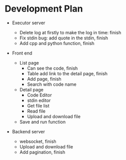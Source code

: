 # Development Plan

* Executor server
    * Delete log at firstly to make the log in time: finish
    * Fix stdin bug: add quote in the stdin, finish
    * Add cpp and python function, finish

* Front end
    * List page
        * Can see the code, finish
        * Table add link to the detail page, finish
        * Add page, finish
        * Search with code name
    * Detail page
        * Code Editor
        * stdin editor
        * Get file list
        * Read file
        * Upload and download file
    * Save and run function

* Backend server
    * websocket, finish
    * Upload and download file
    * Add pagination, finish
